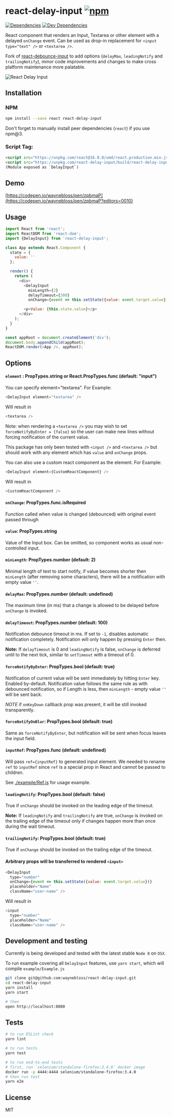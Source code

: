 # react-delay-input [![npm](https://img.shields.io/npm/v/react-delay-input.svg?style=flat-square)](https://www.npmjs.com/package/react-delay-input)

[![Dependencies](https://img.shields.io/david/waynebloss/react-delay-input.svg?style=flat-square)](https://david-dm.org/waynebloss/react-delay-input)
[![Dev Dependencies](https://img.shields.io/david/dev/waynebloss/react-delay-input.svg?style=flat-square)](https://david-dm.org/waynebloss/react-delay-input#info=devDependencies)

React component that renders an Input, Textarea or other element with a delayed
`onChange` event. Can be used as drop-in replacement for `<input type="text" />`
or `<textarea />`.

Fork of [react-debounce-input](https://github.com/nkbt/react-debounce-input)
to add options (`delayMax`, `leadingNotify` and `trailingNotify`), minor code 
improvements and changes to make cross platform maintenance more palatable.

![React Delay Input](react-delay-input.gif)

## Installation

### NPM

```sh
npm install --save react react-delay-input
```

Don't forget to manually install peer dependencies (`react`) if you use npm@3.


### Script Tag:
```html
<script src="https://unpkg.com/react@16.0.0/umd/react.production.min.js"></script>
<script src="https://unpkg.com/react-delay-input/build/react-delay-input.js"></script>
(Module exposed as `DelayInput`)
```

## Demo

[https://codepen.io/waynebloss/pen/zpbmaP](https://codepen.io/waynebloss/pen/zpbmaP?editors=0010)

## Usage
```js
import React from 'react';
import ReactDOM from 'react-dom';
import {DelayInput} from 'react-delay-input';

class App extends React.Component {
  state = {
    value: ''
  };

  render() {
    return (
      <div>
        <DelayInput
          minLength={2}
          delayTimeout={300}
          onChange={event => this.setState({value: event.target.value})} />

        <p>Value: {this.state.value}</p>
      </div>
    );
  }
}

const appRoot = document.createElement('div');
document.body.appendChild(appRoot);
ReactDOM.render(<App />, appRoot);
```

## Options

#### `element` : PropTypes.string or React.PropTypes.func (default: "input")

You can specify element="textarea". For Example:

```js
<DelayInput element="textarea" />
```

Will result in

```js
<textarea />
```

Note: when rendering a `<textarea />` you may wish to set `forceNotifyByEnter = {false}` so the user can make new lines without forcing notification of the current value.

This package has only been tested with `<input />` and `<textarea />` but should work with any element which has `value` and `onChange` props.

You can also use a custom react component as the element. For Example:

```js
<DelayInput element={CustomReactComponent} />
```

Will result in

```js
<CustomReactComponent />
```

#### `onChange`: PropTypes.func.isRequired

Function called when value is changed (debounced) with original event passed through

#### `value`: PropTypes.string

Value of the Input box. Can be omitted, so component works as usual non-controlled input.

#### `minLength`: PropTypes.number (default: 2)

Minimal length of text to start notify, if value becomes shorter then `minLength` (after removing some characters), there will be a notification with empty value `''`.

#### `delayMax`: PropTypes.number (default: undefined)

The maximum time (in ms) that a change is allowed to be delayed before `onChange` is invoked.

#### `delayTimeout`: PropTypes.number (default: 100)

Notification debounce timeout in ms. If set to `-1`, disables automatic notification completely. Notification will only happen by pressing `Enter` then.

**Note:** If `delayTimeout` is 0 and `leadingNotify` is false, `onChange` is deferred until to the next tick, similar to `setTimeout` with a timeout of 0.

#### `forceNotifyByEnter`: PropTypes.bool (default: true)

Notification of current value will be sent immediately by hitting `Enter` key. Enabled by-default. Notification value follows the same rule as with debounced notification, so if Length is less, then `minLength` - empty value `''` will be sent back.

*NOTE* if `onKeyDown` callback prop was present, it will be still invoked transparently.

#### `forceNotifyOnBlur`: PropTypes.bool (default: true)

Same as `forceNotifyByEnter`, but notification will be sent when focus leaves the input field.

#### `inputRef`: PropTypes.func (default: undefined)

Will pass `ref={inputRef}` to generated input element. We needed to rename `ref` to `inputRef` since `ref` is a special prop in React and cannot be passed to children. 

See [./example/Ref.js](./example/Ref.js) for usage example.

#### `leadingNotify`: PropTypes.bool (default: false)

True if `onChange` should be invoked on the leading edge of the timeout.

**Note:** If `leadingNotify` and `trailingNotify` are true, `onChange` is invoked on the trailing edge of the timeout only if changes happen more than once during the wait timeout.

#### `trailingNotify`: PropTypes.bool (default: true)

True if `onChange` should be invoked on the trailing edge of the timeout.

#### Arbitrary props will be transferred to rendered `<input>`

```js
<DelayInput
  type="number"
  onChange={event => this.setState({value: event.target.value})}
  placeholder="Name"
  className="user-name" />
```

Will result in

```js
<input
  type="number"
  placeholder="Name"
  className="user-name" />
```

## Development and testing

Currently is being developed and tested with the latest stable `Node 8` on `OSX`.

To run example covering all `DelayInput` features, use `yarn start`, which will compile `example/Example.js`

```bash
git clone git@github.com:waynebloss/react-delay-input.git
cd react-delay-input
yarn install
yarn start

# then
open http://localhost:8080
```

## Tests

```bash
# to run ESLint check
yarn lint

# to run tests
yarn test

# to run end-to-end tests
# first, run `selenium/standalone-firefox:3.4.0` docker image
docker run -p 4444:4444 selenium/standalone-firefox:3.4.0
# then run test
yarn e2e
```

## License

MIT
